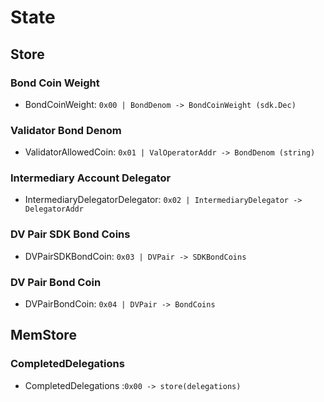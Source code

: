 <!--
order: 1
-->

# State

## Store

### Bond Coin Weight

* BondCoinWeight: `0x00 | BondDenom -> BondCoinWeight (sdk.Dec)`

### Validator Bond Denom

* ValidatorAllowedCoin: `0x01 | ValOperatorAddr -> BondDenom (string)`

### Intermediary Account Delegator

* IntermediaryDelegatorDelegator: `0x02 | IntermediaryDelegator -> DelegatorAddr`

### DV Pair SDK Bond Coins

* DVPairSDKBondCoin: `0x03 | DVPair -> SDKBondCoins`

### DV Pair Bond Coin

* DVPairBondCoin: `0x04 | DVPair -> BondCoins`

## MemStore

### CompletedDelegations

* CompletedDelegations :`0x00 -> store(delegations)`